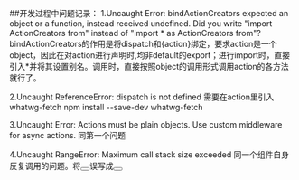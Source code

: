 ##开发过程中问题记录：
1.Uncaught Error: bindActionCreators expected an object or a function, instead received undefined. Did you write "import ActionCreators from" instead of "import * as ActionCreators from"?
    bindActionCreators的作用是将dispatch和{action}绑定，要求action是一个object，因此在对action进行声明时,均非default的export；进行import时，直接引入*并将其设置别名。调用时，直接按照object的调用形式调用action的各方法就行了。


2.Uncaught ReferenceError: dispatch is not defined
    需要在action里引入whatwg-fetch
    npm install --save-dev whatwg-fetch


3.Uncaught Error: Actions must be plain objects. Use custom middleware for async actions.
    同第一个问题


4.Uncaught RangeError: Maximum call stack size exceeded
    同一个组件自身反复调用的问题。将<button></button>误写成<Button></Button>